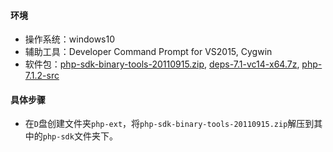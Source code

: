 #### 环境
* 操作系统：windows10
* 辅助工具：Developer Command Prompt for VS2015, Cygwin
* 软件包：[php-sdk-binary-tools-20110915.zip](http://windows.php.net/downloads/php-sdk/php-sdk-binary-tools-20110915.zip), [deps-7.1-vc14-x64.7z](http://windows.php.net/downloads/php-sdk/deps-7.1-vc14-x64.7z), [php-7.1.2-src](http://windows.php.net//downloads/releases/php-7.1.2-src.zip)

#### 具体步骤
* 在`D`盘创建文件夹`php-ext`，将`php-sdk-binary-tools-20110915.zip`解压到其中的`php-sdk`文件夹下。

